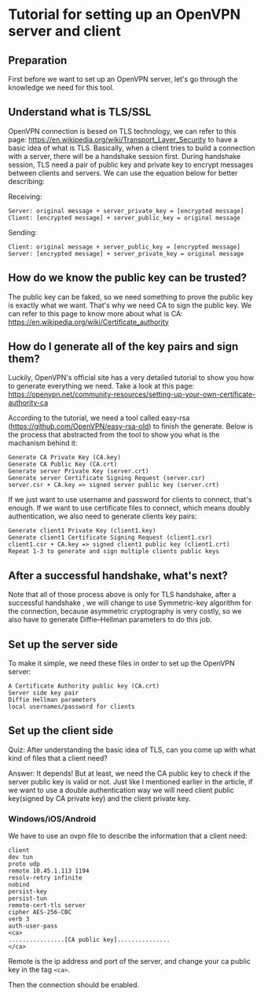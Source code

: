 # Tutorial for setting up an OpenVPN server and client

## Preparation

First before we want to set up an OpenVPN server, let's go through the knowledge we need for this tool.

## Understand what is TLS/SSL

OpenVPN connection is besed on TLS technology,  we can refer to this page: https://en.wikipedia.org/wiki/Transport_Layer_Security to have a basic idea of what is TLS. Basically, when a client tries to build a connection with a server, there will be a handshake session first. During handshake session, TLS need a pair of public key and private key to encrypt messages between clients and servers.  We can use the equation below for better describing:

Receiving:

    Server: original message + server_private_key = [encrypted message]
    Client: [encrypted message] + server_public_key = original message

Sending:

    Client: original message + server_public_key = [encrypted message]
    Server: [encrypted message] + server_private_key = original message

## How do we know the public key can be trusted?

The public key can be faked, so we need something to prove the public key is exactly what we want. That's why we need CA to sign the public key. We can refer to this page to know more about what is CA: https://en.wikipedia.org/wiki/Certificate_authority

## How do I generate all of the key pairs and sign them?

Luckily, OpenVPN's official site has a very detailed tutorial to show you how to generate everything we need. Take a look at this page:  https://openvpn.net/community-resources/setting-up-your-own-certificate-authority-ca

According to the tutorial, we need a tool called easy-rsa (https://github.com/OpenVPN/easy-rsa-old) to finish the generate. Below is the process that abstracted from the tool to show you what is the machanism behind it:

    Generate CA Private Key (CA.key)
    Generate CA Public Key (CA.crt)
    Generate server Private Key (server.crt)
    Generate server Certificate Signing Request (server.csr)
    server.csr + CA.key => signed server public key (server.crt)

If we just want to use username and password for clients to connect, that's enough. If we want to use certificate files to connect, which means doubly authentication, we also need to generate clients key pairs:

    Generate client1 Private Key (client1.key)
    Generate client1 Certificate Signing Request (client1.csr)
    client1.csr + CA.key => signed client1 public key (client1.crt)
    Repeat 1-3 to generate and sign multiple clients public keys

## After a successful handshake, what's next?
Note that all of those process above is only for TLS handshake, after a successful handshake , we will change to use Symmetric-key algorithm for the connection, because asymmetric cryptography is very costly, so we also have to generate Diffie–Hellman parameters to do this job. 

## Set up the server side

To make it simple, we need these files in order to set up the OpenVPN server:

    A Certificate Authority public key (CA.crt)
    Server side key pair
    Diffie Hellman parameters
    local usernames/password for clients

## Set up the client side

Quiz: After understanding the basic idea of TLS, can you come up with what kind of files that a client need?

Answer: It depends! But at least, we need the CA public key to check if the server public key is valid or not. Just like I mentioned earlier in the article, if we want to use a double authentication way we will need client public key(signed by CA private key) and the client private key.

### Windows/iOS/Android

We have to use an ovpn file to describe the information that a client need:

    client
    dev tun
    proto udp
    remote 10.45.1.113 1194
    resolv-retry infinite
    nobind
    persist-key
    persist-tun
    remote-cert-tls server
    cipher AES-256-CBC
    verb 3
    auth-user-pass
    <ca>
    ................[CA public key]...............
    </ca>

Remote is the ip address and port of the server, and change your ca public key in the tag `<ca>`.

Then the connection should be enabled.